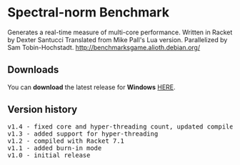 # Spectral-norm Benchmark

Generates a real-time measure of multi-core performance.
Written in Racket by Dexter Santucci
Translated from Mike Pall's Lua version.
Parallelized by Sam Tobin-Hochstadt.
http://benchmarksgame.alioth.debian.org/

## Downloads
You can <b>download</b> the latest release for <b>Windows</b> [HERE](https://github.com/DexterLagan/benchmark/releases/).
  
## Version history
<pre>
v1.4 - fixed core and hyper-threading count, updated compiler to Racket 8.10
v1.3 - added support for hyper-threading
v1.2 - compiled with Racket 7.1
v1.1 - added burn-in mode
v1.0 - initial release
</pre>
